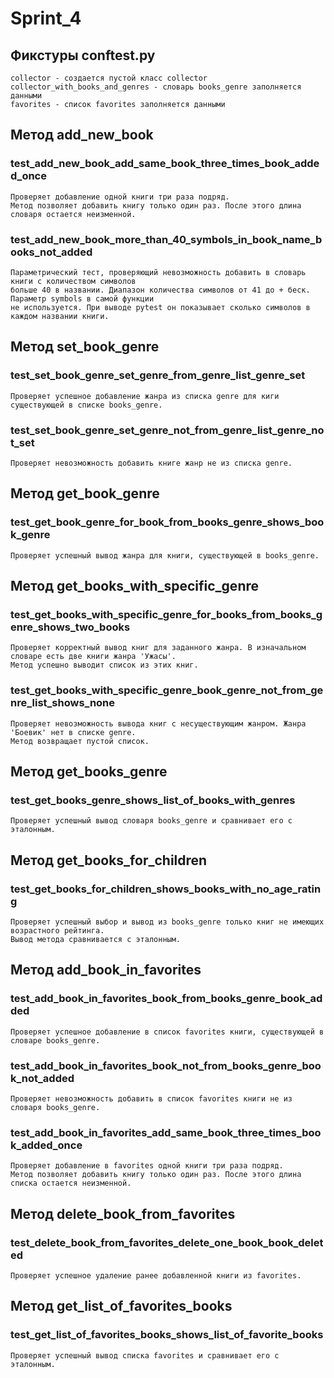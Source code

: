 # Sprint_4

## Фикстуры conftest.py
    collector - создается пустой класс collector
    collector_with_books_and_genres - словарь books_genre заполняется данными
    favorites - список favorites заполняется данными

## Метод add_new_book
### test_add_new_book_add_same_book_three_times_book_added_once
    Проверяет добавление одной книги три раза подряд. 
    Метод позволяет добавить книгу только один раз. После этого длина словаря остается неизменной. 

###  test_add_new_book_more_than_40_symbols_in_book_name_books_not_added  
    Параметрический тест, проверяющий невозможность добавить в словарь книги с количеством символов
    больше 40 в названии. Диапазон количества символов от 41 до + беск. Параметр symbols в самой функции
    не используется. При выводе pytest он показывает сколько символов в каждом названии книги.

## Метод set_book_genre
### test_set_book_genre_set_genre_from_genre_list_genre_set
    Проверяет успешное добавление жанра из списка genre для киги существующей в списке books_genre. 

### test_set_book_genre_set_genre_not_from_genre_list_genre_not_set
    Проверяет невозможность добавить книге жанр не из списка genre.

## Метод get_book_genre
### test_get_book_genre_for_book_from_books_genre_shows_book_genre
    Проверяет успешный вывод жанра для книги, существующей в books_genre.

## Метод get_books_with_specific_genre
### test_get_books_with_specific_genre_for_books_from_books_genre_shows_two_books
    Проверяет корректный вывод книг для заданного жанра. В изначальном словаре есть две книги жанра 'Ужасы'.
    Метод успешно выводит список из этих книг.

### test_get_books_with_specific_genre_book_genre_not_from_genre_list_shows_none
    Проверяет невозможность вывода книг с несуществующим жанром. Жанра 'Боевик' нет в списке genre.
    Метод возвращает пустой список.

## Метод get_books_genre
### test_get_books_genre_shows_list_of_books_with_genres
    Проверяет успешный вывод словаря books_genre и сравнивает его с эталонным.

## Метод get_books_for_children
### test_get_books_for_children_shows_books_with_no_age_rating
    Проверяет успешный выбор и вывод из books_genre только книг не имеющих возрастного рейтинга.  
    Вывод метода сравнивается с эталонным.

## Метод add_book_in_favorites
### test_add_book_in_favorites_book_from_books_genre_book_added
    Проверяет успешное добавление в список favorites книги, существующей в словаре books_genre.

### test_add_book_in_favorites_book_not_from_books_genre_book_not_added
    Проверяет невозможность добавить в список favorites книги не из словаря books_genre.

###  test_add_book_in_favorites_add_same_book_three_times_book_added_once
    Проверяет добавление в favorites одной книги три раза подряд. 
    Метод позволяет добавить книгу только один раз. После этого длина списка остается неизменной.

## Метод delete_book_from_favorites
### test_delete_book_from_favorites_delete_one_book_book_deleted
    Проверяет успешное удаление ранее добавленной книги из favorites.

## Метод get_list_of_favorites_books
### test_get_list_of_favorites_books_shows_list_of_favorite_books
    Проверяет успешный вывод списка favorites и сравнивает его с эталонным.